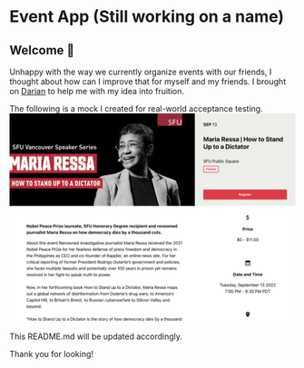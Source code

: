 # Event App (Still working on a name)

## Welcome :wave:

Unhappy with the way we currently organize events with our friends, I thought about how can I improve that for myself and my friends. I brought on [Darian](https://github.com/darianngo) to help me with my idea into fruition.

The following is a mock I created for real-world acceptance testing. 
![](git-assets/mock-event-page.png)

This README.md will be updated accordingly.

Thank you for looking!
